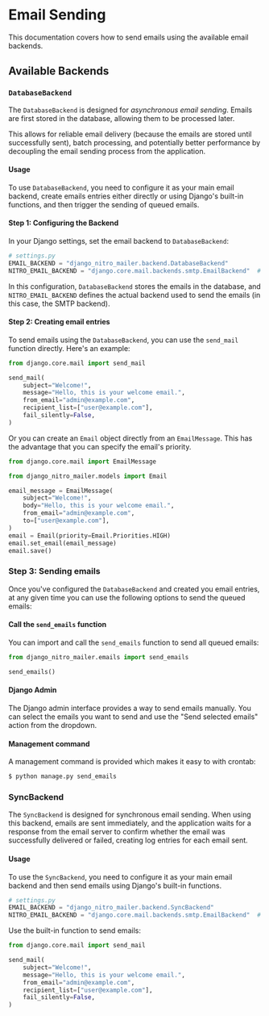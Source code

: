 # Email Sending

This documentation covers how to send emails using the available email backends.

## Available Backends

### `DatabaseBackend`

The `DatabaseBackend` is designed for *asynchronous email sending*. Emails are first stored in the database, allowing them to be processed later. 

This allows for reliable email delivery (because the emails are stored until successfully sent), batch processing, and potentially better performance by decoupling the email sending process from the application.

#### Usage

To use `DatabaseBackend`, you need to configure it as your main email backend, create emails entries either directly or using Django's built-in functions, and then trigger the sending of queued emails.

#### Step 1: Configuring the Backend

In your Django settings, set the email backend to `DatabaseBackend`:

```python
# settings.py
EMAIL_BACKEND = "django_nitro_mailer.backend.DatabaseBackend"
NITRO_EMAIL_BACKEND = "django.core.mail.backends.smtp.EmailBackend"  # or your preferred email backend
```

In this configuration, `DatabaseBackend` stores the emails in the database, and `NITRO_EMAIL_BACKEND` defines the actual backend used to send the emails (in this case, the SMTP backend).

#### Step 2: Creating email entries
To send emails using the `DatabaseBackend`, you can use the `send_mail` function directly. Here's an example:

```python
from django.core.mail import send_mail

send_mail(
    subject="Welcome!",
    message="Hello, this is your welcome email.",
    from_email="admin@example.com",
    recipient_list=["user@example.com"],
    fail_silently=False,
)
```

Or you can create an `Email` object directly from an `EmailMessage`. This has the advantage that you can specify the email's priority.

```python
from django.core.mail import EmailMessage

from django_nitro_mailer.models import Email

email_message = EmailMessage(
    subject="Welcome!",
    body="Hello, this is your welcome email.",
    from_email="admin@example.com",
    to=["user@example.com"],
)
email = Email(priority=Email.Priorities.HIGH)
email.set_email(email_message)
email.save()
```


### Step 3: Sending emails

Once you've configured the `DatabaseBackend` and created you email entries, at any given time you can use the following options to send the queued emails:

#### Call the `send_emails` function

You can import and call the `send_emails` function to send all queued emails:

```python
from django_nitro_mailer.emails import send_emails

send_emails()
```

#### Django Admin

The Django admin interface provides a way to send emails manually. You can select the emails you want to send and use the "Send selected emails" action from the dropdown.

#### Management command

A management command is provided which makes it easy to with crontab:

```bash
$ python manage.py send_emails
```

### SyncBackend

The `SyncBackend` is designed for synchronous email sending. When using this backend, emails are sent immediately, and the application waits for a response from the email server to confirm whether the email was successfully delivered or failed, creating log entries for each email sent.

#### Usage

To use the `SyncBackend`, you need to configure it as your main email backend and then send emails using Django's built-in functions.

```python
# settings.py
EMAIL_BACKEND = "django_nitro_mailer.backend.SyncBackend"
NITRO_EMAIL_BACKEND = "django.core.mail.backends.smtp.EmailBackend"  # or your preferred email backend
```

Use the built-in function to send emails:

```python
from django.core.mail import send_mail

send_mail(
    subject="Welcome!",
    message="Hello, this is your welcome email.",
    from_email="admin@example.com",
    recipient_list=["user@example.com"],
    fail_silently=False,
)
```

